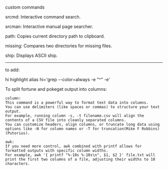 custom commands

srcmd:  Interactive command search.

srcman:  Interactive manual page searcher.

path:    Copies current directory path to clipboard.

missing: Compares two directories for missing files.

ship:    Displays ASCII ship.


----
to add:

hi highlight <word> <file>
alias hi='grep --color=always -e "^" -e'


To split fortune and pokeget output into columns:

    column:             
    This command is a powerful way to format text data into columns.         
    You can use delimiters (like spaces or commas) to structure your text output.         
    For example, running column -s, -t filename.csv will align the contents of a CSV file into cleanly separated columns.         
    You can customize headers, align columns, or truncate long data using options like -N for column names or -T for truncation​(Mike F Robbins)​(Putorius).        

    awk:            
    If you need more control, awk combined with printf allows for formatted outputs with specific column widths.            
    For example, awk '{ printf "%-10s %-10s\n", $1, $2 }' file.txt will print the first two columns of a file, adjusting their widths to 10 characters.        

